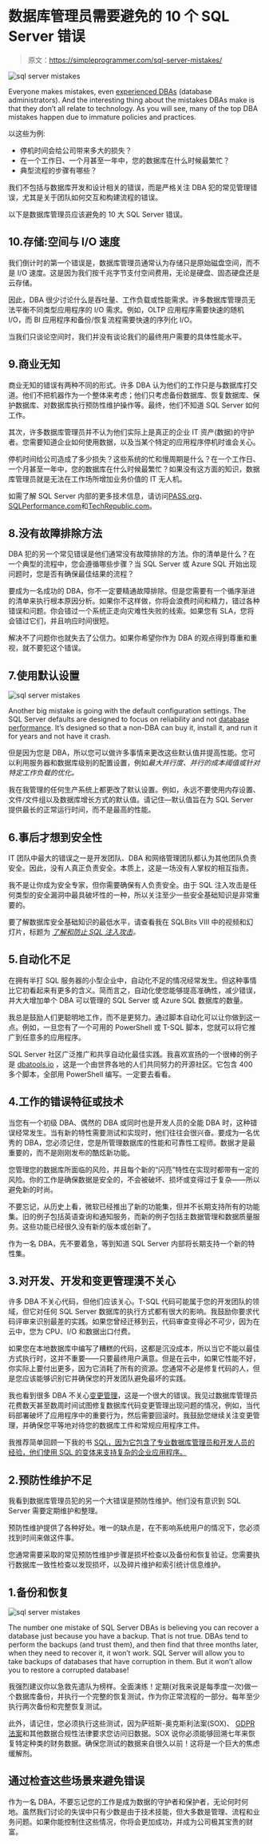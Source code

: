# 数据库管理员需要避免的 10 个 SQL Server 错误

> 原文：<https://simpleprogrammer.com/sql-server-mistakes/>

![sql server mistakes](img/2b68c1e49f83ed4dbfef6e9a7abb9cd5.png)

Everyone makes mistakes, even [experienced DBAs](https://simpleprogrammer.com/dbas-devops/) (database administrators). And the interesting thing about the mistakes DBAs make is that they don’t all relate to technology. As you will see, many of the top DBA mistakes happen due to immature policies and practices.

以这些为例:

*   停机时间会给公司带来多大的损失？
*   在一个工作日、一个月甚至一年中，您的数据库在什么时候最繁忙？
*   典型流程的步骤有哪些？

我们不包括与数据库开发和设计相关的错误，而是严格关注 DBA 犯的常见管理错误，尤其是关于团队如何交互和构建流程的错误。

以下是数据库管理员应该避免的 10 大 SQL Server 错误。

## 10.存储:空间与 I/O 速度

我们倒计时的第一个错误是，数据库管理员通常认为存储只是原始磁盘空间，而不是 I/O 速度。这是因为我们按千兆字节支付空间费用，无论是硬盘、固态硬盘还是云存储。

因此，DBA 很少讨论什么是吞吐量、工作负载或性能需求。许多数据库管理员无法平衡不同类型应用程序的 I/O 需求。例如，OLTP 应用程序需要快速的随机 I/O，而 BI 应用程序和备份/恢复流程需要快速的序列化 I/O。

当我们只谈论空间时，我们并没有谈论我们的最终用户需要的具体性能水平。

## 9.商业无知

商业无知的错误有两种不同的形式。许多 DBA 认为他们的工作只是与数据库打交道。他们不把机器作为一个整体来考虑；他们只考虑备份数据库、恢复数据库、保护数据库、对数据库执行预防性维护操作等。最终，他们不知道 SQL Server 如何工作。

其次，许多数据库管理员并不认为他们实际上是真正的企业 IT 资产(数据)的守护者。您需要知道企业如何使用数据，以及当某个特定的应用程序停机时谁会关心。

停机时间给公司造成了多少损失？这些系统的忙和慢周期是什么？在一个工作日、一个月甚至一年中，您的数据库在什么时候最繁忙？如果没有这方面的知识，数据库管理员就是无法在工作场所增加业务价值的 IT 无人机。

如需了解 SQL Server 内部的更多技术信息，请访问[PASS.org](https://www.pass.org/)、[SQLPerformance.com](https://sqlperformance.com/)和[TechRepublic.com](https://www.techrepublic.com/)。

## 8.没有故障排除方法

DBA 犯的另一个常见错误是他们通常没有故障排除的方法。你的清单是什么？在一个典型的流程中，您会遵循哪些步骤？当 SQL Server 或 Azure SQL 开始出现问题时，您是否有确保最佳结果的流程？

要成为一名成功的 DBA，你不一定要精通故障排除。但是您需要有一个循序渐进的清单来执行根本原因分析。如果你不这样做，你将会浪费时间和精力，错过各种错误和问题。你会错过一个系统正走向灾难性失败的线索。如果您有 SLA，您将会错过它们，并且响应时间很短。

解决不了问题你也就失去了公信力。如果你希望你作为 DBA 的观点得到尊重和重视，就不要犯这个错误。

## 7.使用默认设置

![sql server mistakes](img/87ad9862b1d33fd92fa2773b1ab9f088.png)

Another big mistake is going with the default configuration settings. The SQL Server defaults are designed to focus on reliability and not [database performance](https://www.sentryone.com/resources/sql-server-monitoring-roi-calculator). It’s designed so that a non-DBA can buy it, install it, and run it for years and not have it crash.

但是因为您是 DBA，所以您可以做许多事情来更改这些默认值并提高性能。您可以利用服务器和数据库级别的配置设置，例如*最大并行度、并行的成本阈值或针对特定工作负载的优化。*

我在我管理的任何生产系统上都更改了默认设置。例如，永远不要使用内存设置、文件/文件组以及数据库增长方式的默认值。请记住—默认值旨在为 SQL Server 提供最长的正常运行时间，而不是最高的性能。

## 6.事后才想到安全性

IT 团队中最大的错误之一是开发团队、DBA 和网络管理团队都认为其他团队负责安全。因此，没有人真正负责安全。本质上，这是一场没有人掌权的相互指责。

我不是让你成为安全专家，但你需要确保有人负责安全。由于 SQL 注入攻击是任何类型的安全漏洞中最具破坏性的一种，所以关注至少一些安全基础知识是非常重要的。

要了解数据库安全基础知识的最低水平，请查看我在 SQLBits VIII 中的视频和幻灯片，标题为 *[了解和防止 SQL 注入攻击](https://sqlbits.com/Sessions/Event8/Understanding_and_Preventing_SQL_Injection_Attacks)。*

## 5.自动化不足

在拥有半打 SQL 服务器的小型企业中，自动化不足的情况经常发生。但这种事情比它初看起来有更多的含义。简而言之，自动化使您能够提高准确性，减少错误，并大大增加单个 DBA 可以管理的 SQL Server 或 Azure SQL 数据库的数量。

我总是鼓励人们更聪明地工作，而不是更努力。通过脚本自动化可以让你做到这一点。例如，一旦您有了一个可用的 PowerShell 或 T-SQL 脚本，您就可以将它推广到任意多的应用程序。

SQL Server 社区广泛推广和共享自动化最佳实践。我喜欢宣扬的一个很棒的例子是 [dbatools.io](https://dbatools.io/) ，这是一个由世界各地的人们共同努力的开源社区。它包含 400 多个脚本，全部用 PowerShell 编写。一定要去看看。

## 4.工作的错误特征或技术

当您有一个初级 DBA、偶然的 DBA 或同时也是开发人员的全能 DBA 时，这种错误经常发生。当有新的特性需要测试和实现时，他们往往会很兴奋。要成为一名优秀的 DBA，您必须记住，您是所管理数据库的性能和可靠性工程师。数据才是最重要的，而不是刚刚发布的酷炫新功能。

您管理您的数据库所面临的风险，并且每个新的“闪亮”特性在实现时都带有一定的风险。你的工作是确保数据是安全的，不会被破坏、损坏或变得过于复杂——所以避免新的时尚。

不要忘记，从历史上看，微软已经推出了新的功能集，但并不长期支持所有的功能集。旧的例子包括英语查询和通知服务，而新的例子包括主数据管理和数据质量服务。这些功能已经很久没有新的版本或创新了。

作为一名 DBA，先不要着急，等到知道 SQL Server 内部将长期支持一个新的特性集。

## 3.对开发、开发和变更管理漠不关心

许多 DBA 不关心代码，但他们应该关心。T-SQL 代码可能属于您的开发团队的领域，但它对任何 SQL Server 数据库的执行方式都有很大的影响。我鼓励你要求代码评审来识别最差的实践。如果您曾经迁移到云，代码审查变得必不可少，因为在云中，您为 CPU、I/O 和数据出口付费。

如果您在本地数据库中编写了糟糕的代码，这都是沉没成本，所以当它不能以最佳方式执行时，这并不重要——只要最终用户满意。但是在云中，如果它性能不好，你实际上要付出更多，因为它消耗了所有的资源。您通常不必是修复代码的人，但是您应该能够识别它并确保您的开发团队避免最坏的实践。

我也看到很多 DBA 不关心[变更管理](https://www.amazon.com/dp/1422158004/makithecompsi-20)，这是一个很大的错误。我见过数据库管理员花费数天甚至数周时间试图修复数据库代码变更管理出现问题的情况，例如，当代码部署破坏了应用程序中的重要行为，然后需要回滚时。我鼓励您继续关注变更管理，并确保您平等地对待您的数据库工件和常规应用程序工件。

我推荐简单回顾一下我的书 [SQL，因为它包含了专业数据库管理员和开发人员的经验，他们使用 SQL 的变体来支持复杂的企业应用程序。](https://www.amazon.com/dp/0596518846/makithecompsi-20)

## 2.预防性维护不足

我看到数据库管理员犯的另一个大错误是预防性维护。他们没有意识到 SQL Server 需要定期维护和整理。

预防性维护提供了各种好处。唯一的缺点是，在不影响系统用户的情况下，您必须找到时间来做这件事。

您通常需要采取的常见预防性维护步骤是损坏检查以及备份和恢复验证。您需要执行数据库一致性检查以发现损坏，以及碎片维护和索引统计信息维护。

## 1.备份和恢复

![sql server mistakes](img/ec5446910075a4188f6b9af501719940.png)

The number one mistake of SQL Server DBAs is believing you can recover a database just because you have a backup. That is not true. DBAs tend to perform the backups (and trust them), and then find that three months later, when they need to recover it, it won’t work. SQL Server will allow you to take backups of databases that have corruption in them. But it won’t allow you to restore a corrupted database!

我强烈建议你以急救先遣队为榜样。全面演练！定期(对我来说是每季度一次)做一个数据库备份，并执行一个完整的恢复测试，作为你正常流程的一部分。每年至少执行两次备份和完整恢复测试。

此外，请记住，您必须执行这些测试，因为萨班斯-奥克斯利法案(SOX)、 [GDPR 法案](https://simpleprogrammer.com/general-data-protection-regulation-gdpr/)和其他数据合规性法律要求您访问旧数据。SOX 说你必须能够回溯七年来恢复特定种类的财务数据。确保您测试的数据来自很久以前！这将是一个巨大的焦虑缓解剂。

## 通过检查这些场景来避免错误

作为一名 DBA，不要忘记您的工作是成为数据的守护者和保护者，无论何时何地。虽然我们讨论的失误中只有少数是由于技术技能，但大多数是管理、流程和业务问题。如果你能控制住这些情况，你将会更加成功，并成为公司极其宝贵的财富。